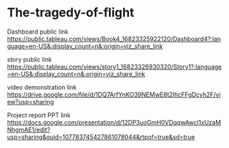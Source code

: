 # The-tragedy-of-flight

Dashboard public link        https://public.tableau.com/views/Book4_16823325922120/Dashboard4?:language=en-US&:display_count=n&:origin=viz_share_link

story public link            https://public.tableau.com/views/story1_16823326930320/Story1?:language=en-US&:display_count=n&:origin=viz_share_link

video demonstration link     https://drive.google.com/file/d/1DQ7ArfYnKO39NEMwE8t2IhcFFgDcyh2F/view?usp=sharing            

Project report PPT link      https://docs.google.com/presentation/d/12DP3uoGmH0VDqqwAwcI1xUzaMNhgmAE1/edit?usp=sharing&ouid=107783745427861078044&rtpof=true&sd=true
